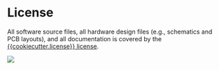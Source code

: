 # License

All software source files, all hardware design files (e.g., schematics and PCB layouts), and all
documentation is covered by the 
[{{cookiecutter.license}} license]( {{cookiecutter.license_link}} ).

![]( {{cookiecutter.license_icon}} )
